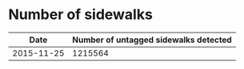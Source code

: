 # Number of sidewalks

| Date | Number of untagged sidewalks detected |
| --- | --- |
| 2015-11-25 | 1215564 |
